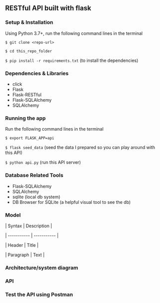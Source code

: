 ## RESTful API built with flask

### Setup & Installation

Using Python 3.7+, run the following command lines in the terminal

```$ git clone <repo-url>```

```$ cd this_repo_folder```

```$ pip install -r requirements.txt``` (to install the dependencies)

### Dependencies & Libraries

- click
- Flask
- Flask-RESTful
- Flask-SQLAlchemy
- SQLAlchemy

### Running the app

Run the following command lines in the terminal

```$ export FLASK_APP=api```

```$ flask seed_data``` (seed the data I prepared so you can play around with this API)

```$ python api.py``` (run this API server)


### Database Related Tools

- Flask-SQLAlchemy
- SQLAlchemy
- sqlite (local db system)
- DB Browser for SQLite (a helpful visual tool to see the db)

### Model

| Syntax      | Description |

| ----------- | ----------- |

| Header      | Title       |

| Paragraph   | Text        |

### Architecture/system diagram

### API

### Test the API using Postman


